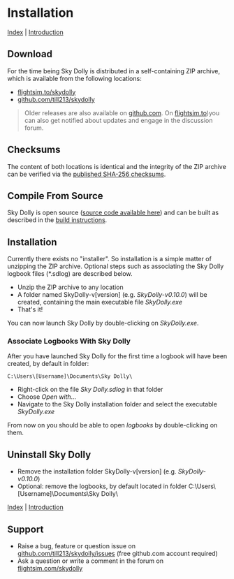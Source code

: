 # Installation

[Index](index.md) \| [Introduction](install.md)

## Download
For the time being Sky Dolly is distributed in a self-containing ZIP archive, which is available from the following locations:

- [flightsim.to/skydolly](https://flightsim.to/file/9067/sky-dolly)
- [github.com/till213/skydolly](https://github.com/till213/SkyDolly/releases)

> Older releases are also available on [github.com]((https://github.com/till213/SkyDolly/releases)
). On [flightsim.to](https://flightsim.to/file/9067/sky-dolly))you can also get notified about updates and engage in the discussion forum.

## Checksums
The content of both locations is identical and the integrity of the ZIP archive can be verified via the [published SHA-256 checksums](https://github.com/till213/SkyDolly/blob/main/SHASUM256.md).

## Compile From Source
Sky Dolly is open source ([source code available here](https://github.com/till213/SkyDolly)) and can be built as described in the [build instructions](https://github.com/till213/SkyDolly/blob/main/BUILD.md).

## Installation
Currently there exists no "installer". So installation is a simple matter of unzipping the ZIP archive. Optional steps such as associating the Sky Dolly logbook files (*.sdlog) are described below.

- Unzip the ZIP archive to any location
- A folder named SkyDolly-v[version] (e.g. *SkyDolly-v0.10.0*) will be created, containing the main executable file *SkyDolly.exe*
- That's it!

You can now launch Sky Dolly by double-clicking on *SkyDolly.exe*.

### Associate Logbooks With Sky Dolly
After you have launched Sky Dolly for the first time a logbook will have been created, by default in folder:

```
C:\Users\[Username]\Documents\Sky Dolly\
```

- Right-click on the file *Sky Dolly.sdlog* in that folder
- Choose *Open with...*
- Navigate to the Sky Dolly installation folder and select the executable *SkyDolly.exe*

From now on you should be able to open *logbooks* by double-clicking on them.

## Uninstall Sky Dolly

- Remove the installation folder SkyDolly-v[version] (e.g. *SkyDolly-v0.10.0*)
- Optional: remove the logbooks, by default located in folder C:\Users\\[Username]\Documents\Sky Dolly\

[Index](index.md) \| [Introduction](install.md)

## Support
- Raise a bug, feature or question issue on [github.com/till213/skydolly/issues](https://github.com/till213/SkyDolly/issues) (free github.com account required)
- Ask a question or write a comment in the forum on [flightsim.com/skydolly](https://flightsim.to/file/9067/sky-dolly)
